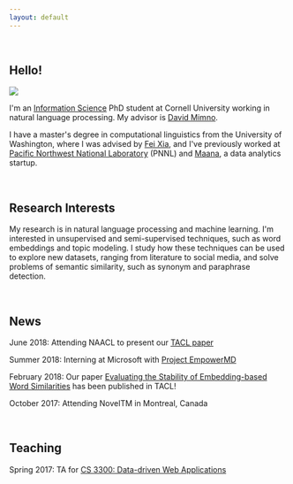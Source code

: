 ```yaml
---
layout: default
---
```


<br>

## Hello!

<img class="profile-picture" src="me.jpg">

I'm an [Information Science](http://infosci.cornell.edu/) PhD student at Cornell University working in natural language processing. My advisor is [David Mimno](https://mimno.infosci.cornell.edu/).

I have a master's degree in computational linguistics from the University of Washington, where I was advised by [Fei Xia](http://faculty.washington.edu/fxia/), and I've previously worked at [Pacific Northwest National Laboratory](https://www.pnl.gov/) (PNNL) and [Maana](https://www.maana.io/), a data analytics startup.

<br>

## Research Interests

My research is in natural language processing and machine learning. I'm interested in unsupervised and semi-supervised techniques, such as word embeddings and topic modeling. I study how these techniques can be used to explore new datasets, ranging from literature to social media, and solve problems of semantic similarity, such as synonym and paraphrase detection.

<br>

## News

June 2018: Attending NAACL to present our [TACL paper](https://transacl.org/ojs/index.php/tacl/article/view/1202)  

Summer 2018: Interning at Microsoft with [Project EmpowerMD](https://www.microsoft.com/en-us/research/project/empowermd/)  

February 2018: Our paper [Evaluating the Stability of Embedding-based Word Similarities](https://transacl.org/ojs/index.php/tacl/article/view/1202) has been published in TACL!

October 2017: Attending NovelTM in Montreal, Canada  


<br>

## Teaching

Spring 2017: TA for [CS 3300: Data-driven Web Applications](https://mimno.infosci.cornell.edu/info3300/)

<br><br>
